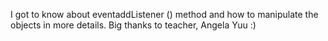 I got to know about eventaddListener () method and how to manipulate the objects in more details.
Big thanks to teacher, Angela Yuu :)
